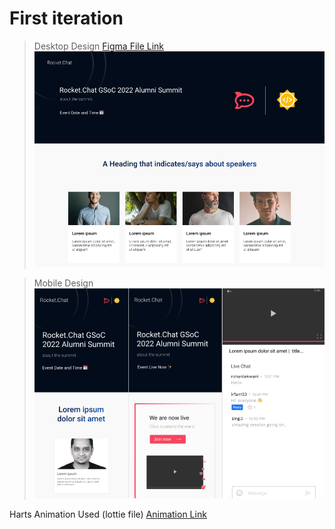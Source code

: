 # First iteration

> Desktop Design [Figma File Link](https://www.figma.com/file/NoJi2z1OchyX4jA5Tn5PSj/Virtual-Conference?node-id=0%3A1)
![img2](./img2.png)


> Mobile Design 
>![img1](./img1.png)

Harts Animation Used (lottie file)
[Animation Link](https://lottiefiles.com/73125-live-stream-reaction-ffoating-hearts)